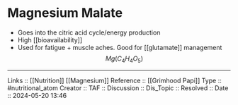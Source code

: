 # Magnesium Malate

- Goes into the citric acid cycle/energy production
- High [[bioavailability]]
- Used for fatigue + muscle aches. Good for [[glutamate]] management
$$
Mg(C_4H_4O_5)
$$
---
Links :: [[Nutrition]] [[Magnesium]]
Reference :: [[Grimhood Papi]]
Type :: #nutritional_atom
Creator ::
TAF ::
Discussion ::
Dis_Topic :: 
Resolved ::
Date :: 2024-05-20 13:46
